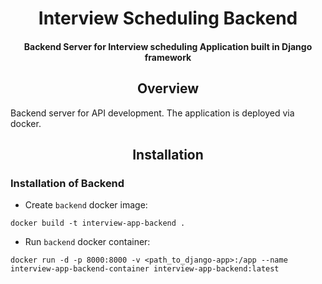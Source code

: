 <div align="center">
<h1>
  Interview Scheduling Backend
</h1>

<h4>
  Backend Server for Interview scheduling Application built in Django framework
</h4>
</div>

## <div align="center">Overview</div>

Backend server for API development. The application is deployed via docker.

## <div align="center"> Installation </div>

### Installation of Backend

- Create `backend` docker image:

```console
docker build -t interview-app-backend .
```

- Run `backend` docker container:

```console
docker run -d -p 8000:8000 -v <path_to_django-app>:/app --name interview-app-backend-container interview-app-backend:latest
```




